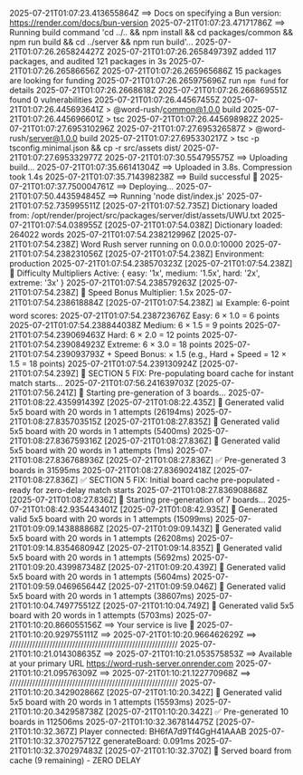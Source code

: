 2025-07-21T01:07:23.413655864Z ==> Docs on specifying a Bun version: https://render.com/docs/bun-version
2025-07-21T01:07:23.47171786Z ==> Running build command 'cd ../.. && npm install && cd packages/common && npm run build && cd ../server && npm run build'...
2025-07-21T01:07:26.265824427Z 
2025-07-21T01:07:26.265849739Z added 117 packages, and audited 121 packages in 3s
2025-07-21T01:07:26.26586656Z 
2025-07-21T01:07:26.265965686Z 15 packages are looking for funding
2025-07-21T01:07:26.265975696Z   run `npm fund` for details
2025-07-21T01:07:26.2668618Z 
2025-07-21T01:07:26.266869551Z found 0 vulnerabilities
2025-07-21T01:07:26.44567455Z 
2025-07-21T01:07:26.445693641Z > @word-rush/common@1.0.0 build
2025-07-21T01:07:26.445696601Z > tsc
2025-07-21T01:07:26.445698982Z 
2025-07-21T01:07:27.695310296Z 
2025-07-21T01:07:27.695326587Z > @word-rush/server@1.0.0 build
2025-07-21T01:07:27.695330217Z > tsc -p tsconfig.minimal.json && cp -r src/assets dist/
2025-07-21T01:07:27.695332977Z 
2025-07-21T01:07:30.554795575Z ==> Uploading build...
2025-07-21T01:07:35.66141304Z ==> Uploaded in 3.8s. Compression took 1.4s
2025-07-21T01:07:35.714398238Z ==> Build successful 🎉
2025-07-21T01:07:37.750004761Z ==> Deploying...
2025-07-21T01:07:50.443594845Z ==> Running 'node dist/index.js'
2025-07-21T01:07:52.735995511Z [2025-07-21T01:07:52.735Z] Dictionary loaded from: /opt/render/project/src/packages/server/dist/assets/UWU.txt
2025-07-21T01:07:54.038955Z [2025-07-21T01:07:54.038Z] Dictionary loaded: 264022 words
2025-07-21T01:07:54.238212996Z [2025-07-21T01:07:54.238Z] Word Rush server running on 0.0.0.0:10000
2025-07-21T01:07:54.238231056Z [2025-07-21T01:07:54.238Z] Environment: production
2025-07-21T01:07:54.238570323Z [2025-07-21T01:07:54.238Z] 🎯 Difficulty Multipliers Active: { easy: '1x', medium: '1.5x', hard: '2x', extreme: '3x' }
2025-07-21T01:07:54.238579263Z [2025-07-21T01:07:54.238Z] 🚀 Speed Bonus Multiplier: 1.5x
2025-07-21T01:07:54.238618884Z [2025-07-21T01:07:54.238Z] 📊 Example: 6-point word scores:
2025-07-21T01:07:54.238723676Z    Easy: 6 × 1.0 = 6 points
2025-07-21T01:07:54.238844038Z    Medium: 6 × 1.5 = 9 points
2025-07-21T01:07:54.239069463Z    Hard: 6 × 2.0 = 12 points
2025-07-21T01:07:54.239084923Z    Extreme: 6 × 3.0 = 18 points
2025-07-21T01:07:54.239093793Z    + Speed Bonus: × 1.5 (e.g., Hard + Speed = 12 × 1.5 = 18 points)
2025-07-21T01:07:54.239130924Z [2025-07-21T01:07:54.239Z] 🔧 SECTION 5 FIX: Pre-populating board cache for instant match starts...
2025-07-21T01:07:56.241639703Z [2025-07-21T01:07:56.241Z] 🎲 Starting pre-generation of 3 boards...
2025-07-21T01:08:22.435991439Z [2025-07-21T01:08:22.435Z] 🎯 Generated valid 5x5 board with 20 words in 1 attempts (26194ms)
2025-07-21T01:08:27.835703515Z [2025-07-21T01:08:27.835Z] 🎯 Generated valid 5x5 board with 20 words in 1 attempts (5400ms)
2025-07-21T01:08:27.836759316Z [2025-07-21T01:08:27.836Z] 🎯 Generated valid 5x5 board with 20 words in 1 attempts (1ms)
2025-07-21T01:08:27.836768936Z [2025-07-21T01:08:27.836Z] ✅ Pre-generated 3 boards in 31595ms
2025-07-21T01:08:27.836902418Z [2025-07-21T01:08:27.836Z] ✅ SECTION 5 FIX: Initial board cache pre-populated - ready for zero-delay match starts
2025-07-21T01:08:27.836908868Z [2025-07-21T01:08:27.836Z] 🎲 Starting pre-generation of 7 boards...
2025-07-21T01:08:42.935443401Z [2025-07-21T01:08:42.935Z] 🎯 Generated valid 5x5 board with 20 words in 1 attempts (15099ms)
2025-07-21T01:09:09.143888868Z [2025-07-21T01:09:09.143Z] 🎯 Generated valid 5x5 board with 20 words in 1 attempts (26208ms)
2025-07-21T01:09:14.835468094Z [2025-07-21T01:09:14.835Z] 🎯 Generated valid 5x5 board with 20 words in 1 attempts (5692ms)
2025-07-21T01:09:20.439987348Z [2025-07-21T01:09:20.439Z] 🎯 Generated valid 5x5 board with 20 words in 1 attempts (5604ms)
2025-07-21T01:09:59.046965644Z [2025-07-21T01:09:59.046Z] 🎯 Generated valid 5x5 board with 20 words in 1 attempts (38607ms)
2025-07-21T01:10:04.749775512Z [2025-07-21T01:10:04.749Z] 🎯 Generated valid 5x5 board with 20 words in 1 attempts (5703ms)
2025-07-21T01:10:20.866055156Z ==> Your service is live 🎉
2025-07-21T01:10:20.929755111Z ==> 
2025-07-21T01:10:20.966462629Z ==> ///////////////////////////////////////////////////////////
2025-07-21T01:10:21.014308635Z ==> 
2025-07-21T01:10:21.053575853Z ==> Available at your primary URL https://word-rush-server.onrender.com
2025-07-21T01:10:21.09576309Z ==> 
2025-07-21T01:10:21.122770968Z ==> ///////////////////////////////////////////////////////////
2025-07-21T01:10:20.342902866Z [2025-07-21T01:10:20.342Z] 🎯 Generated valid 5x5 board with 20 words in 1 attempts (15593ms)
2025-07-21T01:10:20.342958738Z [2025-07-21T01:10:20.342Z] ✅ Pre-generated 10 boards in 112506ms
2025-07-21T01:10:32.367814475Z [2025-07-21T01:10:32.367Z] Player connected: BH6fA7d9Tf4GgH41AAAB
2025-07-21T01:10:32.370275712Z generateBoard: 0.091ms
2025-07-21T01:10:32.370297483Z [2025-07-21T01:10:32.370Z] 🚀 Served board from cache (9 remaining) - ZERO DELAY